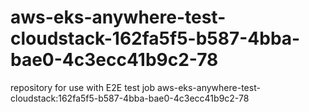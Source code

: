 # aws-eks-anywhere-test-cloudstack-162fa5f5-b587-4bba-bae0-4c3ecc41b9c2-78
repository for use with E2E test job aws-eks-anywhere-test-cloudstack:162fa5f5-b587-4bba-bae0-4c3ecc41b9c2-78
